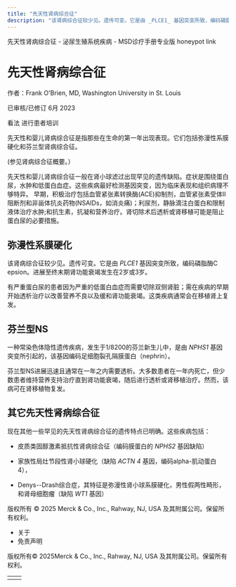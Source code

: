 ```yaml
---
title: "先天性肾病综合征"
description: "该肾病综合征较少见。遗传可变。它是由 _PLCE1_ 基因突变所致，编码磷脂酶C epsion。进展至终末期肾功能衰竭发生在2岁或3岁。"
---
```


﻿先天性肾病综合征 \- 泌尿生殖系统疾病 \- MSD诊疗手册专业版 honeypot link

# 先天性肾病综合征

作者：Frank O'Brien, MD, Washington University in St. Louis

已审核/已修订 6月 2023

看法 进行患者培训

先天性和婴儿肾病综合征是指那些在生命的第一年出现表现。它们包括弥漫性系膜硬化和芬兰型肾病综合征。

(参见肾病综合征概要。）

先天性和婴儿肾病综合征一般在肾小球滤过出现罕见的遗传缺陷。症状是围绕蛋白尿，水肿和低蛋白血症。这些疾病最好检测基因突变，因为临床表现和组织病理不够特异。 早期，积极治疗包括血管紧张素转换酶(ACE)抑制剂，血管紧张素受体II阻断剂和非甾体抗炎药物(NSAIDs，如消炎痛)；利尿剂，静脉滴注白蛋白和限制液体治疗水肿;和抗生素，抗凝和营养治疗。肾切除术后透析或肾移植可能是阻止蛋白尿的必要措施。

## 弥漫性系膜硬化

该肾病综合征较少见。遗传可变。它是由 _PLCE1_ 基因突变所致，编码磷脂酶C epsion。进展至终末期肾功能衰竭发生在2岁或3岁。

有严重蛋白尿的患者因为严重的低蛋白血症而需要切除双侧肾脏；需在疾病的早期开始透析治疗以改善营养不良以及缓和肾功能衰竭。这类疾病通常会在移植肾上复发。

## 芬兰型NS

一种常染色体隐性遗传疾病，发生于1/8200的芬兰新生儿中，是由 _NPHS1_ 基因突变所引起的，该基因编码足细胞裂孔隔膜蛋白（nephrin）。

芬兰型NS进展迅速且通常在一年之内需要透析。大多数患者在一年内死亡，但少数患者维持营养支持治疗直到肾功能衰竭，随后进行透析或肾移植治疗。然而，该病可在肾移植物复发。

## 其它先天性肾病综合征

现在其他一些罕见的先天性肾病综合征的遗传特点已明确。这些疾病包括：

- 皮质类固醇激素抵抗性肾病综合征（编码膜蛋白的 _NPHS2_ 基因缺陷）

- 家族性局灶节段性肾小球硬化（缺陷 _ACTN 4_ 基因，编码alpha-肌动蛋白4），

- Denys--Drash综合症，其特征是弥漫性肾小球系膜硬化，男性假两性畸形，和肾母细胞瘤（缺陷 _WT1_ 基因）




版权所有 © 2025
Merck & Co., Inc., Rahway, NJ, USA 及其附属公司。保留所有权利。

- 关于
- 免责声明

版权所有© 2025Merck & Co., Inc., Rahway, NJ, USA 及其附属公司。保留所有权利。

|     |     |
| --- | --- |
|  |  |